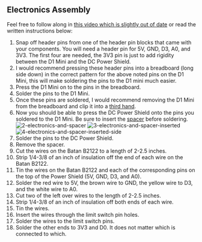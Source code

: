 ## Electronics Assembly
Feel free to follow along in [this video which is slightly out of date](https://www.youtube.com/watch?v=D073FX6kdh8) or read the written instructions below:

1. Snap off header pins from one of the header pin blocks that came with your components. You will need a header pin for 5V, GND, D3, A0, and 3V3. The first four are needed, the 3V3 pin is just to add rigidity between the D1 Mini and the DC Power Shield.
2. I would recommend pressing these header pins into a breadboard (long side down) in the correct pattern for the above noted pins on the D1 Mini, this will make soldering the pins to the D1 mini much easier.
3. Press the D1 Mini on to the pins in the breadboard.
4. Solder the pins to the D1 Mini.
5. Once these pins are soldered, I would recommend removing the D1 Mini from the breadboard and clip it into a [third hand](https://en.wikipedia.org/wiki/Helping_hand_(tool)).
6. Now you should be able to press the DC Power Shield onto the pins you soldered to the D1 Mini. Be sure to insert the [spacer](https://www.printables.com/model/259295-esp-shield-solder-spacer) before soldering.
![2-electronics-and-spacer](https://user-images.githubusercontent.com/4724577/184462537-a2b78668-7f86-4ea0-98f0-43a03e7348ec.jpg)
![3-electronics-and-spacer-inserted](https://user-images.githubusercontent.com/4724577/184462541-0ec240d3-f7c3-4e77-ba08-74e298b98570.jpg)
![4-electronics-and-spacer-inserted-side](https://user-images.githubusercontent.com/4724577/184462880-a24e45a4-a4ad-46f9-a712-220e4b8e3bc7.jpg)
7. Solder the pins to the DC Power Shield.
8. Remove the spacer.
9. Cut the wires on the Batan B2122 to a length of 2-2.5 inches.
10. Strip 1/4-3/8 of an inch of insulation off the end of each wire on the Batan B2122.
11. Tin the wires on the Batan B2122 and each of the corresponding pins on the top of the Power Shield (5V, GND, D3, and A0).
12. Solder the red wire to 5V, the brown wire to GND, the yellow wire to D3, and the white wire to A0.
13. Cut two of the left over wires to the length of 2-2.5 inches.
14. Strip 1/4-3/8 of an inch of insulation off both ends of each wire.
15. Tin the wires.
16. Insert the wires through the limit switch pin holes.
17. Solder the wires to the limit switch pins.
18. Solder the other ends to 3V3 and D0. It does not matter which is connected to which.
